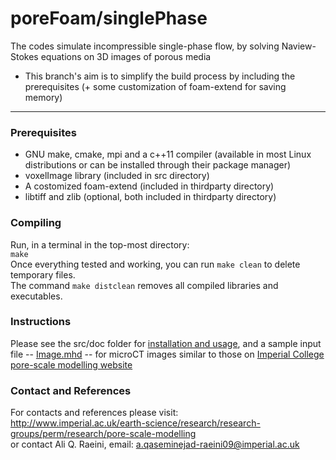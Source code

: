 # poreFoam/singlePhase


 The codes simulate incompressible single-phase flow, by solving Naview-Stokes equations on 3D images of porous media

 * This branch's aim is to simplify the build process by including the prerequisites (+ some customization of foam-extend for saving memory)

---

### Prerequisites 

- GNU make, cmake, mpi and a c++11 compiler (available in most Linux distributions or can be installed through their package manager)
- voxelImage library (included in src directory)
- A costomized foam-extend (included in thirdparty directory)
- libtiff and zlib (optional, both included in thirdparty directory)

### Compiling
Run, in a terminal in the top-most directory:  
`make`  
Once everything tested and working, you can run `make clean` to delete temporary files.    
The command `make distclean` removes all compiled libraries and executables.



### Instructions 

Please see the src/doc folder for [installation and usage](src/doc/porefoam_singlePhase.pdf), 
and a sample input file -- [Image.mhd](src/doc/Image.mhd) -- for microCT images similar to those on [Imperial College pore-scale modelling website](http://www.imperial.ac.uk/earth-science/research/research-groups/perm/research/pore-scale-modelling/micro-ct-images-and-networks/)


### Contact and References

For contacts and references please visit:  
http://www.imperial.ac.uk/earth-science/research/research-groups/perm/research/pore-scale-modelling  
or contact Ali Q. Raeini, email: a.qaseminejad-raeini09@imperial.ac.uk

